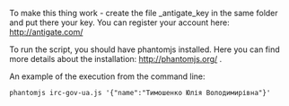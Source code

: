 To make this thing work - create the file _antigate_key in the same folder and put there your key.
You can register your account here:
http://antigate.com/


To run the script, you should have phantomjs installed.
Here you can find more details about the installation: http://phantomjs.org/ .

An example of the execution from the command line:
~~~
phantomjs irc-gov-ua.js '{"name":"Тимошенко Юлія Володимирівна"}'
~~~